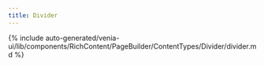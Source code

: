 ```yaml
---
title: Divider
---
```


{% include auto-generated/venia-ui/lib/components/RichContent/PageBuilder/ContentTypes/Divider/divider.md %}
